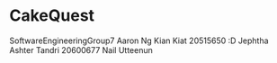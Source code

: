 # CakeQuest
SoftwareEngineeringGroup7
Aaron Ng Kian Kiat 20515650 :D
Jephtha Ashter Tandri 20600677
Nail Utteenun